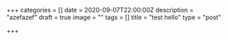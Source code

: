 +++
categories = []
date = 2020-09-07T22:00:00Z
description = "azefazef"
draft = true
image = ""
tags = []
title = "test hello"
type = "post"

+++
